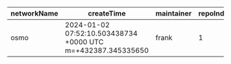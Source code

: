 | networkName | createTime                                                  | maintainer | repoIndex | repoURL                                         | branchName | commitId1URL                                                                                    | commitId2URL                                                                                    | keyfile         | simpleCompareURL                                                                                             | originCompareURL                                                                                                                            |
| ----------- | ----------------------------------------------------------- | ---------- | --------- | ----------------------------------------------- | ---------- | ----------------------------------------------------------------------------------------------- | ----------------------------------------------------------------------------------------------- | --------------- | ------------------------------------------------------------------------------------------------------------ | ------------------------------------------------------------------------------------------------------------------------------------------- |
| osmo        | 2024-01-02 07:52:10.503438734 +0000 UTC m=+432387.345335650 | frank      | 1         | [link](https://github.com/osmosis-labs/osmosis) | main       | [link](https://github.com/osmosis-labs/osmosis/commit/6c310746192b1af52a54f192b5b8abcc0636f8f4) | [link](https://github.com/osmosis-labs/osmosis/commit/2a64b0b6171478b81b017a001f5179b199a38628) | ./proto/osmosis | [link](https://github.com/yushion-safulet/weekly-update/compare/osmo_main_1_6c310746...osmo_main_1_2a64b0b6) | [link](https://github.com/osmosis-labs/osmosis/compare/6c310746192b1af52a54f192b5b8abcc0636f8f4...2a64b0b6171478b81b017a001f5179b199a38628) |

